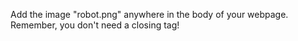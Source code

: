 Add the image "robot.png" anywhere in the body of your webpage. Remember, you don't need a closing tag!